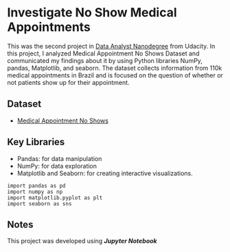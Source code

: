 # Investigate No Show Medical Appointments

This was the second project in [Data Analyst Nanodegree](https://www.udacity.com/course/data-analyst-nanodegree--nd002)  from Udacity. In this project, I analyzed Medical Appointment No Shows Dataset and communicated my findings about it by using Python libraries NumPy, pandas, Matplotlib, and seaborn. The dataset collects information from 110k medical appointments in Brazil and is focused on the question of whether or not patients show up for their appointment.


## Dataset 
- [Medical Appointment No Shows](https://github.com/RawanAlsaedi/Investigate-No-Show-Appointments/blob/main/noshowappointments-kagglev2-may-2016.csv)


## Key Libraries
- Pandas: for data manipulation
- NumPy: for data exploration
- Matplotlib and Seaborn: for creating interactive visualizations.

``` 
import pandas as pd
import numpy as np
import matplotlib.pyplot as plt
import seaborn as sns
```

## Notes
This project was developed using **_Jupyter_ _Notebook_**
